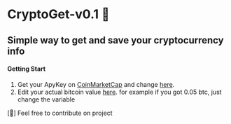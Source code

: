 #  CryptoGet-v0.1 🔧
## Simple way to get and save your cryptocurrency info
#### Getting Start 
1. Get your ApyKey on [CoinMarketCap](https://coinmarketcap.com/api/) and change [here](https://github.com/alysonfarias/CryptoGet-v0.1/blob/25a75d3d60e5057d60457dac0ab1b7f5894760dc/cryptoValues.py#L10).
2. Edit your actual bitcoin value [here](https://github.com/alysonfarias/CryptoGet-v0.1/blob/25a75d3d60e5057d60457dac0ab1b7f5894760dc/cryptoValues.py#L11). for example if you got 0.05 btc, just change the variable

[📍] Feel free to contribute on project
